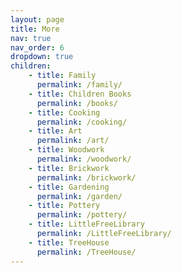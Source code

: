 ```yaml
---
layout: page
title: More
nav: true
nav_order: 6
dropdown: true
children: 
    - title: Family
      permalink: /family/
    - title: Children Books
      permalink: /books/
    - title: Cooking
      permalink: /cooking/
    - title: Art
      permalink: /art/
    - title: Woodwork
      permalink: /woodwork/
    - title: Brickwork
      permalink: /brickwork/
    - title: Gardening
      permalink: /garden/
    - title: Pottery
      permalink: /pottery/
    - title: LittleFreeLibrary
      permalink: /LittleFreeLibrary/
    - title: TreeHouse
      permalink: /TreeHouse/
---
```


 